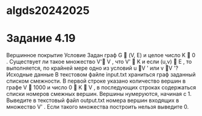 # algds20242025
# Задание 4.19
Вершинное покрытие
Условие
Задан граф G  (V, E) и целое число K  0 . Существует ли такое множество V' V , что
V'  K и если (u,v)  E , то выполняется, по крайней мере одно из условий u V ' или
v V '?
Исходные данные
В текстовом файле input.txt храниться граф заданный списком смежности. В первой строке
указано количество вершин в графе V  1000 и число 0  K  V , в последующих
строках содержаться списки номеров смежных вершин. Вершины нумеруются, начиная с 1.
Выведите в текстовый файл output.txt номера вершин входящих в множество V' . Если
такого множества построить нельзя выведите 0.
